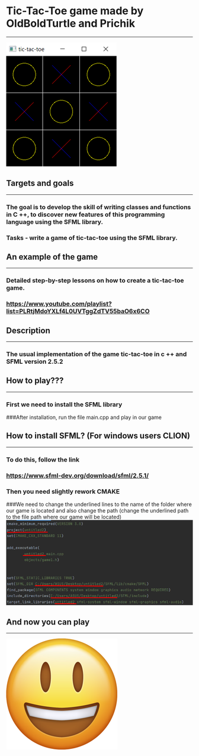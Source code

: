 # Tic-Tac-Toe game made by OldBoldTurtle and Prichik
___
![Screenshot](pic/playview.png)
## Targets and goals
___
### The goal is to develop the skill of writing classes and functions in C ++, to discover new features of this programming language using the SFML library.
### Tasks - write a game of tic-tac-toe using the SFML library.

## An example of the game
___
### Detailed step-by-step lessons on how to create a tic-tac-toe game.
### https://www.youtube.com/playlist?list=PLRtjMdoYXLf4L0UVTggZdTV55baO6x6CO

## Description
___
### The usual implementation of the game tic-tac-toe in c ++ and SFML version 2.5.2
## How to play???
___
### First we need to install the SFML library
###After installation, run the file main.cpp and play in our game

## How to install SFML? (For windows users CLION)
___
### To do this, follow the link
### https://www.sfml-dev.org/download/sfml/2.5.1/
### Then you need slightly rework CMAKE
###We need to change the underlined lines to the name of the folder where our game is located and also change the path (change the underlined path to the file path where our game will be located)
![Screenshot](pic/1123.png)
## And now you can play
___
![Screenshot](pic/pngwing.com.png)
